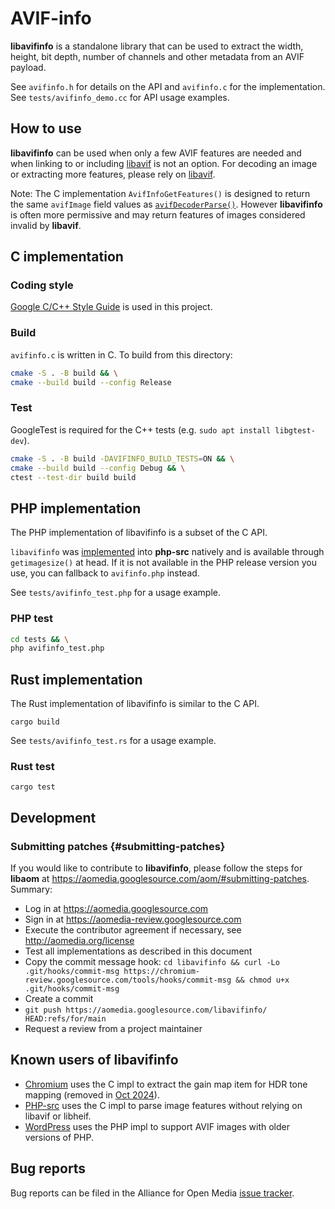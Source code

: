 # AVIF-info

**libavifinfo** is a standalone library that can be used to extract the width,
height, bit depth, number of channels and other metadata from an AVIF payload.

See `avifinfo.h` for details on the API and `avifinfo.c` for the implementation.
See `tests/avifinfo_demo.cc` for API usage examples.

## How to use

**libavifinfo** can be used when only a few AVIF features are needed and when
linking to or including [libavif](https://github.com/AOMediaCodec/libavif) is
not an option. For decoding an image or extracting more features, please rely on
[libavif](https://github.com/AOMediaCodec/libavif).

Note: The C implementation `AvifInfoGetFeatures()` is designed to return the
same `avifImage` field values as
[`avifDecoderParse()`](https://github.com/AOMediaCodec/libavif/blob/e34204f5370509c72b3b2f065e5ebb2767cbbd48/include/avif/avif.h#L1049).
However **libavifinfo** is often more permissive and may return features of
images considered invalid by **libavif**.

## C implementation

### Coding style

[Google C/C++ Style Guide](https://google.github.io/styleguide/cppguide.html) is
used in this project.

### Build

`avifinfo.c` is written in C. To build from this directory:

```sh
cmake -S . -B build && \
cmake --build build --config Release
```

### Test

GoogleTest is required for the C++ tests (e.g. `sudo apt install libgtest-dev`).

```sh
cmake -S . -B build -DAVIFINFO_BUILD_TESTS=ON && \
cmake --build build --config Debug && \
ctest --test-dir build build
```

## PHP implementation

The PHP implementation of libavifinfo is a subset of the C API.

`libavifinfo` was [implemented](https://github.com/php/php-src/pull/7711) into
**php-src** natively and is available through `getimagesize()` at head. If it is
not available in the PHP release version you use, you can fallback to
`avifinfo.php` instead.

See `tests/avifinfo_test.php` for a usage example.

### PHP test

```sh
cd tests && \
php avifinfo_test.php
```

## Rust implementation

The Rust implementation of libavifinfo is similar to the C API.

```shell
cargo build
```

See `tests/avifinfo_test.rs` for a usage example.

### Rust test

```shell
cargo test
```

## Development

### Submitting patches {#submitting-patches}

If you would like to contribute to **libavifinfo**, please follow the steps for
**libaom** at https://aomedia.googlesource.com/aom/#submitting-patches. Summary:

- Log in at https://aomedia.googlesource.com
- Sign in at https://aomedia-review.googlesource.com
- Execute the contributor agreement if necessary, see http://aomedia.org/license
- Test all implementations as described in this document
- Copy the commit message hook:
  `cd libavifinfo && curl -Lo .git/hooks/commit-msg https://chromium-review.googlesource.com/tools/hooks/commit-msg && chmod u+x .git/hooks/commit-msg`
- Create a commit
- `git push https://aomedia.googlesource.com/libavifinfo/ HEAD:refs/for/main`
- Request a review from a project maintainer

## Known users of libavifinfo

- [Chromium](https://source.chromium.org/chromium/chromium/src/+/main:third_party/libavifinfo)
  uses the C impl to extract the gain map item for HDR tone mapping (removed in
  [Oct 2024](https://chromium.googlesource.com/chromium/src.git/+/fb254cbc7fd97f14fb869b79aca597e62f6125a6)).
- [PHP-src](https://github.com/php/php-src/tree/master/ext/standard/libavifinfo)
  uses the C impl to parse image features without relying on libavif or libheif.
- [WordPress](https://github.com/WordPress/wordpress-develop/blob/trunk/src/wp-includes/class-avif-info.php)
  uses the PHP impl to support AVIF images with older versions of PHP.

## Bug reports

Bug reports can be filed in the Alliance for Open Media
[issue tracker](https://bugs.chromium.org/p/aomedia/issues/list).
